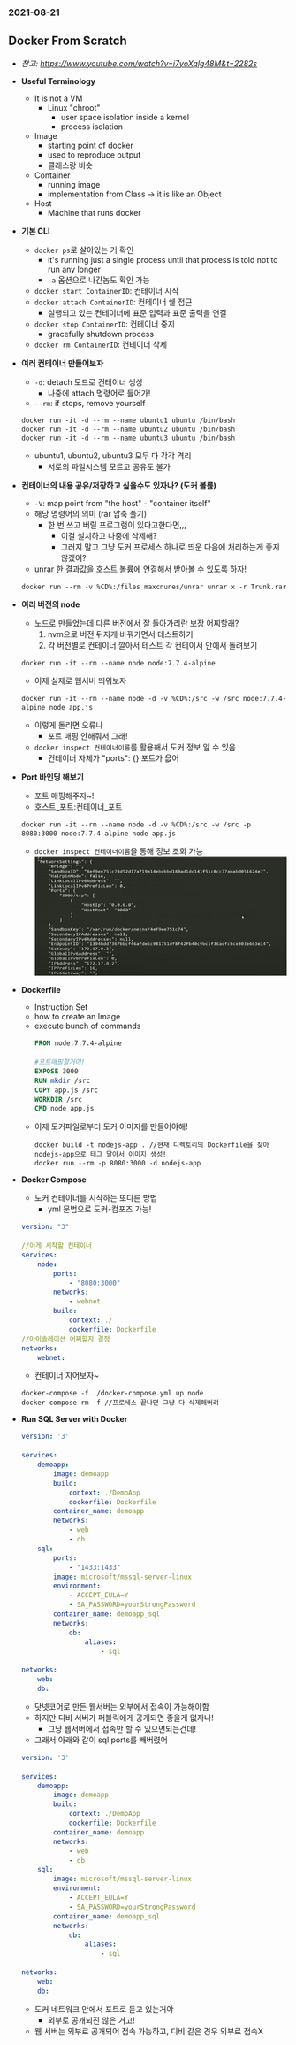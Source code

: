 ### 2021-08-21

## Docker From Scratch
- *참고: https://www.youtube.com/watch?v=i7yoXqlg48M&t=2282s*
- **Useful Terminology**
    - It is not a VM
        - Linux "chroot"
            - user space isolation inside a kernel
            - process isolation
    - Image
        - starting point of docker
        - used to reproduce output
        - 클래스랑 비슷
    - Container
        - running image
        - implementation from Class -> it is like an Object
    - Host
        - Machine that runs docker

- **기본 CLI**
    - `docker ps`로 살아있는 거 확인
        - it's running just a single process until that process is told not to run any longer
        - `-a` 옵션으로 나간놈도 확인 가능
    - `docker start ContainerID`: 컨테이너 시작
    - `docker attach ContainerID`: 컨테이너 쉘 접근
        - 실행되고 있는 컨테이너에 표준 입력과 표준 출력을 연결
    - `docker stop ContainerID`: 컨테이너 중지
        - gracefully shutdown process
    - `docker rm ContainerID`: 컨테이너 삭제

- **여러 컨테이너 만들어보자**
    - `-d`: detach 모드로 컨테이너 생성
        - 나중에 attach 명령어로 들어가!
    - `--rm`: if stops, remove yourself
    ```
    docker run -it -d --rm --name ubuntu1 ubuntu /bin/bash
    docker run -it -d --rm --name ubuntu2 ubuntu /bin/bash
    docker run -it -d --rm --name ubuntu3 ubuntu /bin/bash
    ```
    - ubuntu1, ubuntu2, ubuntu3 모두 다 각각 격리
        - 서로의 파일시스템 모르고 공유도 불가

- **컨테이너의 내용 공유/저장하고 싶을수도 있자나? (도커 볼륨)**
    - `-V`: map point from "the host" - "container itself"
    - 해당 명령어의 의미 (rar 압축 풀기)
        - 한 번 쓰고 버릴 프로그램이 있다고한다면,,,
            - 이걸 설치하고 나중에 삭제해?
            - 그러지 말고 그냥 도커 프로세스 하나로 띄운 다음에 처리하는게 좋지 않겠어?
    - unrar 한 결과값을 호스트 볼륨에 연결해서 받아볼 수 있도록 하자!
    ```
    docker run --rm -v %CD%:/files maxcnunes/unrar unrar x -r Trunk.rar
    ```

- **여러 버전의 node**
    - 노드로 만들었는데 다른 버전에서 잘 돌아가리란 보장 어찌할래?
        1. nvm으로 버전 뒤지게 바꿔가면서 테스트하기
        2. 각 버전별로 컨테이너 깔아서 테스트 각 컨테이서 안에서 돌려보기
    ```
    docker run -it --rm --name node node:7.7.4-alpine
    ```
    - 이제 실제로 웹서버 띄워보자
    ```
    docker run -it --rm --name node -d -v %CD%:/src -w /src node:7.7.4-alpine node app.js
    ```
    - 이렇게 돌리면 오류나
        - 포트 매핑 안해줘서 그래!
    - `docker inspect 컨테이너이름`를 활용해서 도커 정보 알 수 있음
        - 컨테이너 자체가 "ports": {} 포트가 읎어

- **Port 바인딩 해보기**
    - 포트 매핑해주자~!
    - 호스트_포트:컨테이너_포트
    ```
    docker run -it --rm --name node -d -v %CD%:/src -w /src -p 8080:3000 node:7.7.4-alpine node app.js
    ```
    - `docker inspect 컨테이너이름`을 통해 정보 조회 가능
    ![](../image/2021-08-21-docker-inspect.PNG)

- **Dockerfile**
    - Instruction Set 
    - how to create an Image
    - execute bunch of commands
        ```Dockerfile
        FROM node:7.7.4-alpine
        
        #포트매핑할거야!
        EXPOSE 3000
        RUN mkdir /src
        COPY app.js /src
        WORKDIR /src
        CMD node app.js
        ```
    - 이제 도커파일로부터 도커 이미지를 만들어야해!
        ```
        docker build -t nodejs-app . //현재 디렉토리의 Dockerfile을 찾아 nodejs-app으로 태그 달아서 이미지 생성!
        docker run --rm -p 8080:3000 -d nodejs-app
        ``` 

- **Docker Compose**
    - 도커 컨테이너를 시작하는 또다른 방법
        - yml 문법으로 도커-컴포즈 가능!
    ```yml
    version: "3"
    
    //이게 시작할 컨테이너
    services:
        node:
            ports:
                - "8080:3000"
            networks:
                - webnet
            build:
                context: ./
                dockerfile: Dockerfile
    //아이솔레이션 어찌할지 결정
    networks:
        webnet:
    ```
    - 컨테이너 지어보자~
    ```
    docker-compose -f ./docker-compose.yml up node
    docker-compose rm -f //프로세스 끝나면 그냥 다 삭제해버려
    ```
    
- **Run SQL Server with Docker**
    ```yml
    version: '3'
    
    services: 
        demoapp:
            image: demoapp
            build: 
                context: ./DemoApp
                dockerfile: Dockerfile
            container_name: demoapp
            networks:
                - web
                - db
        sql:
            ports:
                - "1433:1433"
            image: microsoft/mssql-server-linux
            environment:
                - ACCEPT_EULA=Y
                - SA_PASSWORD=yourStrongPassword
            container_name: demoapp_sql
            networks: 
                db:
                    aliases:
                        - sql
    
    networks:
        web:
        db:
    ```
    - 닷넷코어로 만든 웹서버는 외부에서 접속이 가능해야함
    - 하지만 디비 서버가 퍼블릭에게 공개되면 좋을게 없자나!
        - 그냥 웹서버에서 접속만 할 수 있으면되는건데!
    - 그래서 아래와 같이 sql ports를 빼버렸어
    ```yml
    version: '3'
    
    services: 
        demoapp:
            image: demoapp
            build: 
                context: ./DemoApp
                dockerfile: Dockerfile
            container_name: demoapp
            networks:
                - web
                - db
        sql:
            image: microsoft/mssql-server-linux
            environment:
                - ACCEPT_EULA=Y
                - SA_PASSWORD=yourStrongPassword
            container_name: demoapp_sql
            networks: 
                db:
                    aliases:
                        - sql
    
    networks:
        web:
        db:
    ```
    - 도커 네트워크 안에서 포트로 듣고 있는거야
        - 외부로 공개되진 않은 거고!
    - 웹 서버는 외부로 공개되어 접속 가능하고, 디비 같은 경우 외부로 접속X
    
